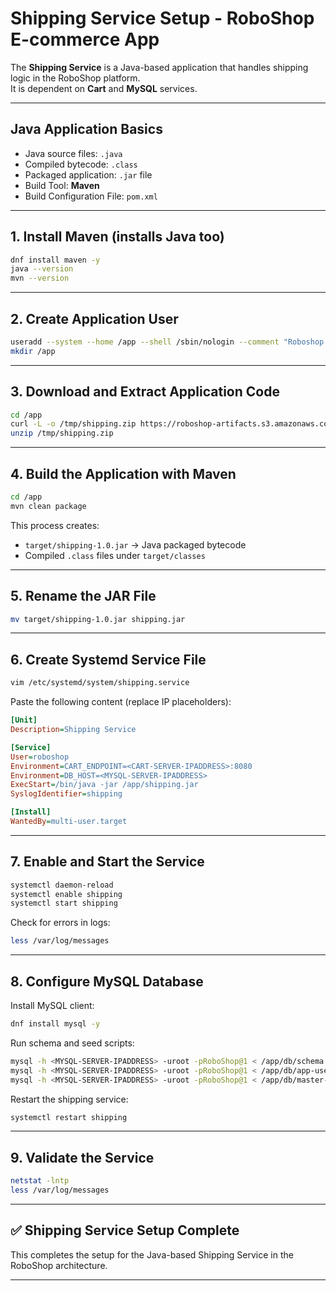 
# Shipping Service Setup - RoboShop E-commerce App

The **Shipping Service** is a Java-based application that handles shipping logic in the RoboShop platform.  
It is dependent on **Cart** and **MySQL** services.

---

## Java Application Basics

- Java source files: `.java`
- Compiled bytecode: `.class`
- Packaged application: `.jar` file
- Build Tool: **Maven**
- Build Configuration File: `pom.xml`

---

## 1. Install Maven (installs Java too)

```bash
dnf install maven -y
java --version
mvn --version
```

---

## 2. Create Application User

```bash
useradd --system --home /app --shell /sbin/nologin --comment "Roboshop system user" roboshop
mkdir /app
```

---

## 3. Download and Extract Application Code

```bash
cd /app
curl -L -o /tmp/shipping.zip https://roboshop-artifacts.s3.amazonaws.com/shipping-v3.zip
unzip /tmp/shipping.zip
```

---

## 4. Build the Application with Maven

```bash
cd /app
mvn clean package
```

This process creates:

- `target/shipping-1.0.jar` → Java packaged bytecode
- Compiled `.class` files under `target/classes`

---

## 5. Rename the JAR File

```bash
mv target/shipping-1.0.jar shipping.jar
```

---

## 6. Create Systemd Service File

```bash
vim /etc/systemd/system/shipping.service
```

Paste the following content (replace IP placeholders):

```ini
[Unit]
Description=Shipping Service

[Service]
User=roboshop
Environment=CART_ENDPOINT=<CART-SERVER-IPADDRESS>:8080
Environment=DB_HOST=<MYSQL-SERVER-IPADDRESS>
ExecStart=/bin/java -jar /app/shipping.jar
SyslogIdentifier=shipping

[Install]
WantedBy=multi-user.target
```

---

## 7. Enable and Start the Service

```bash
systemctl daemon-reload
systemctl enable shipping
systemctl start shipping
```

Check for errors in logs:

```bash
less /var/log/messages
```

---

## 8. Configure MySQL Database

Install MySQL client:

```bash
dnf install mysql -y
```

Run schema and seed scripts:

```bash
mysql -h <MYSQL-SERVER-IPADDRESS> -uroot -pRoboShop@1 < /app/db/schema.sql
mysql -h <MYSQL-SERVER-IPADDRESS> -uroot -pRoboShop@1 < /app/db/app-user.sql
mysql -h <MYSQL-SERVER-IPADDRESS> -uroot -pRoboShop@1 < /app/db/master-data.sql
```

Restart the shipping service:

```bash
systemctl restart shipping
```

---

## 9. Validate the Service

```bash
netstat -lntp
less /var/log/messages
```

---

## ✅ Shipping Service Setup Complete

This completes the setup for the Java-based Shipping Service in the RoboShop architecture.

---
